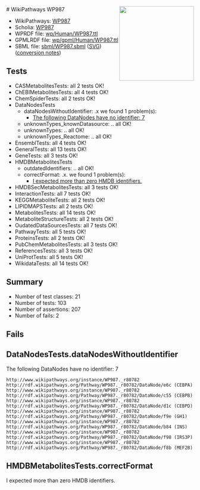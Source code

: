 <img style="float: right; width: 200px" src="../logo.png" />
# WikiPathways WP987

* WikiPathways: [WP987](https://identifiers.org/wikipathways:WP987)
* Scholia: [WP987](https://scholia.toolforge.org/wikipathways/WP987)
* WPRDF file: [wp/Human/WP987.ttl](../wp/Human/WP987.ttl)
* GPMLRDF file: [wp/gpml/Human/WP987.ttl](../wp/gpml/Human/WP987.ttl)
* SBML file: [sbml/WP987.sbml](../sbml/WP987.sbml) ([SVG](../sbml/WP987.svg)) ([conversion notes](../sbml/WP987.txt))

## Tests
* CASMetabolitesTests: all 2 tests OK!
* ChEBIMetabolitesTests: all 4 tests OK!
* ChemSpiderTests: all 2 tests OK!
* DataNodesTests
    * dataNodesWithoutIdentifier: .x we found 1 problem(s):
        * [The following DataNodes have no identifier: 7](#d2d32fa6)
    * unknownTypes_knownDatasource: .. all OK!
    * unknownTypes: .. all OK!
    * unknownTypes_Reactome: .. all OK!
* EnsemblTests: all 4 tests OK!
* GeneralTests: all 13 tests OK!
* GeneTests: all 3 tests OK!
* HMDBMetabolitesTests
    * outdatedIdentifiers: .. all OK!
    * correctFormat: .x. we found 1 problem(s):
        * [I expected more than zero HMDB identifiers.](#ad154c1e)
* HMDBSecMetabolitesTests: all 3 tests OK!
* InteractionTests: all 7 tests OK!
* KEGGMetaboliteTests: all 2 tests OK!
* LIPIDMAPSTests: all 2 tests OK!
* MetabolitesTests: all 14 tests OK!
* MetaboliteStructureTests: all 2 tests OK!
* OudatedDataSourcesTests: all 7 tests OK!
* PathwayTests: all 5 tests OK!
* ProteinsTests: all 2 tests OK!
* PubChemMetabolitesTests: all 3 tests OK!
* ReferencesTests: all 3 tests OK!
* UniProtTests: all 5 tests OK!
* WikidataTests: all 14 tests OK!


## Summary

* Number of test classes: 21
* Number of tests: 103
* Number of assertions: 207
* Number of fails: 2

## Fails

<a name="d2d32fa6" />

## DataNodesTests.dataNodesWithoutIdentifier

The following DataNodes have no identifier: 7
```
http://www.wikipathways.org/instance/WP987._r80782 http://rdf.wikipathways.org/Pathway/WP987._r80782/DataNode/e6c (CEBPA)
http://www.wikipathways.org/instance/WP987._r80782 http://rdf.wikipathways.org/Pathway/WP987._r80782/DataNode/c55 (CEBPB)
http://www.wikipathways.org/instance/WP987._r80782 http://rdf.wikipathways.org/Pathway/WP987._r80782/DataNode/d1c (CEBPD)
http://www.wikipathways.org/instance/WP987._r80782 http://rdf.wikipathways.org/Pathway/WP987._r80782/DataNode/f9e (GH1)
http://www.wikipathways.org/instance/WP987._r80782 http://rdf.wikipathways.org/Pathway/WP987._r80782/DataNode/b84 (INS)
http://www.wikipathways.org/instance/WP987._r80782 http://rdf.wikipathways.org/Pathway/WP987._r80782/DataNode/f98 (IRS3P)
http://www.wikipathways.org/instance/WP987._r80782 http://rdf.wikipathways.org/Pathway/WP987._r80782/DataNode/f8b (MEF2B)
```

<a name="ad154c1e" />

## HMDBMetabolitesTests.correctFormat

I expected more than zero HMDB identifiers.
